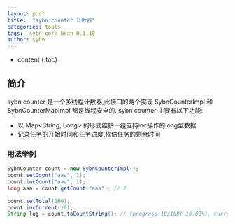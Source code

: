 ```yaml
---
layout: post
title:  "sybn counter 计数器"
categories: tools
tags:  sybn-core bean 0.1.10
author: sybn
---
```


* content
{:toc}

## 简介
sybn counter 是一个多线程计数器,此接口的两个实现 SybnCounterImpl 和 SybnCounterMapImpl 都是线程安全的.
sybn counter 主要有以下功能:
- 以 Map<String, Long> 的形式维护一组支持inc操作的long型数据
- 记录任务的开始时间和任务进度,预估任务的剩余时间





### 用法举例
```java
SybnCounter count = new SybnCounterImpl();
count.setCount("aaa", 1);
count.incCount("aaa", 1);
long aaa = count.getCount("aaa"); // 2

count.setTotal(100);
count.incCurrent(10);
String log = count.toCountString(); // {progress:10/100( 10.00%), currentTime:1ms, remainTime:9ms, aaa:2}
```

